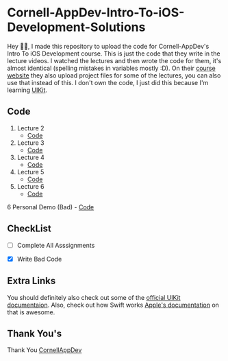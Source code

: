 # Cornell-AppDev-Intro-To-iOS-Development-Solutions
 
Hey 👋🏻, I made this repository to upload the code for Cornell-AppDev's Intro To iOS Development course. This is just the code that they write in the lecture videos. I watched the lectures and then wrote the code for them, it's almost identical (spelling mistakes in variables mostly :D). On their [course website](https://ios-course.cornellappdev.com) they also upload project files for some of the lectures, you can also use that instead of this. I don't own the code, I just did this because I'm learning [UIKit](https://developer.apple.com/documentation/uikit/about_app_development_with_uikit). 
 
## Code 
 
1. Lecture 2 
    - [Code](https://github.com/OneUpWallStreet/Cornell-AppDev-Intro-To-iOS-Development-Solutions/tree/master/Lecture%202%20-%20UIKit%20and%20AutoLayout)
2. Lecture 3
    - [Code](https://github.com/OneUpWallStreet/Cornell-AppDev-Intro-To-iOS-Development-Solutions/tree/master/Lecture%203%20-%20Navigation%2C%20MVC%2C%20Delegation)
3. Lecture 4 
    - [Code](https://github.com/OneUpWallStreet/Cornell-AppDev-Intro-To-iOS-Development-Solutions/tree/master/Lecture%204%20-%20UITableView)
4. Lecture 5
    - [Code](https://github.com/OneUpWallStreet/Cornell-AppDev-Intro-To-iOS-Development-Solutions/tree/master/Lecture%205%20-%20UICollectionView)
5. Lecture 6 
    - [Code](https://github.com/OneUpWallStreet/Cornell-AppDev-Intro-To-iOS-Development-Solutions/tree/master/Lecture%206%20-%20Networking%20Part%20I%20%26%20SnapKit)
    
6 Personal Demo (Bad) 
    - [Code](https://github.com/OneUpWallStreet/Cornell-AppDev-Intro-To-iOS-Development-Solutions/tree/master/Simple%20Demo%20for%20Lectures%203%2C4%20%26%205)
 
## CheckList
 
- [ ] Complete All Asssignments 
- [x] Write Bad Code
 
 
## Extra Links
 
You should definitely also check out some of the [official UIKit documentaion](https://developer.apple.com/documentation/uikit/).
Also, check out how Swift works [Apple's documentation](https://swift.org/documentation/) on that is awesome. 
 
## Thank You's
 
Thank You [CornellAppDev](https://www.cornellappdev.com)
